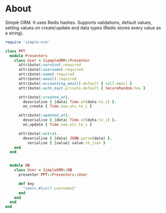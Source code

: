 # About

Simple ORM. It uses Redis hashes. Supports validations, default values, setting values on create/update and data types (Redis stores every value as a string).

```ruby
require 'simple-orm'

class PPT
  module Presenters
    class User < SipmpleORM::Presenter
      attribute(:service).required
      attribute(:username).required
      attribute(:name).required
      attribute(:email).required
      attribute(:accounting_email).default { self.email }
      attribute(:auth_key).private.default { SecureRandom.hex }

      attribute(:created_at).
        deserialise { |data| Time.at(data.to_i) }.
        on_create { Time.now.utc.to_i }

      attribute(:updated_at).
        deserialise { |data| Time.at(data.to_i) }.
        on_update { Time.now.utc.to_i }

      attribute(:extra).
        deserialise { |data| JSON.parse(data) }.
          serialise { |value| value.to_json }
    end
  end


  module DB
    class User < SimpleORM::DB
      presenter PPT::Presenters::User

      def key
        "users.#{self.username}"
      end
    end
  end
end
```
